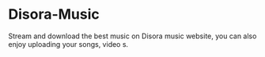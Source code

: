 # Disora-Music
Stream and download the best music on Disora music website, you can also enjoy uploading your songs, video s.
